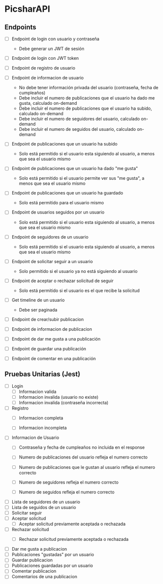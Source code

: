 # PicsharAPI

## Endpoints

- [ ] Endpoint de login con usuario y contraseña
  - Debe generar un JWT de sesión
- [ ] Endpoint de login con JWT token
- [ ] Endpoint de registro de usuario


- [ ] Endpoint de informacion de usuario
  - No debe tener información privada del usuario (contraseña, fecha de cumpleaños)
  - Debe incluir el numero de publicaciones que el usuario ha dado me gusta, calculado on-demand
  - Debe incluir el numero de publicaciones que el usuario ha subido, calculado on-demand
  - Debe incluir el numero de seguidores del usuario, calculado on-demand
  - Debe incluir el numero de seguidos del usuario, calculado on-demand
- [ ] Endpoint de publicaciones que un usuario ha subido
  - Solo está permitido si el usuario esta siguiendo al usuario, a menos que sea el usuario mismo
- [ ] Endpoint de publicaciones que un usuario ha dado "me gusta"
  - Solo está permitido si el usuario permite ver sus "me gusta", a menos que sea el usuario mismo
- [ ] Endpoint de publicaciones que un usuario ha guardado
  - Solo está permitido para el usuario mismo
- [ ] Endpoint de usuarios seguidos por un usuario
  - Solo está permitido si el usuario esta siguiendo al usuario, a menos que sea el usuario mismo
- [ ] Endpoint de seguidores de un usuario
  - Solo está permitido si el usuario esta siguiendo al usuario, a menos que sea el usuario mismo

- [ ] Endpoint de solicitar seguir a un usuario
  - Solo permitido si el usuario ya no está siguiendo al usuario
- [ ] Endpoint de aceptar o rechazar solicitud de seguir
  - Solo está permitido si el usuario es el que recibe la solicitud


- [ ] Get timeline de un usuario
  - Debe ser paginada


- [ ] Endpoint de crear/subir publicacion
- [ ] Endpoint de informacion de publicacion


- [ ] Endpoint de dar me gusta a una publicación
- [ ] Endpoint de guardar una publicación
- [ ] Endpoint de comentar en una publicación


## Pruebas Unitarias (Jest)

- [ ] Login
  - [ ] Informacion valida
  - [ ] Informacion invalida (usuario no existe)
  - [ ] Informacion invalida (contraseña incorrecta)
- [ ] Registro
  - [ ] Informacion completa
  - [ ] Informacion incompleta


- [ ] Informacion de Usuario
  - [ ] Contraseña y fecha de cumpleaños no incluida en el response
  - [ ] Numero de publicaciones del usuario refleja el numero correcto
  - [ ] Numero de publicaciones que le gustan al usuario refleja el numero correcto
  - [ ] Numero de seguidores refleja el numero correcto
  - [ ] Numero de seguidos refleja el numero correcto


- [ ] Lista de seguidores de un usuario
- [ ] Lista de seguidos de un usuario
- [ ] Solicitar seguir
- [ ] Aceptar solicitud
  - [ ] Aceptar solicitud previamente aceptada o rechazada
- [ ] Rechazar solicitud
  - [ ] Rechazar solicitud previamente aceptada o rechazada


- [ ] Dar me gusta a publicacion
- [ ] Publicaciones "gustadas" por un usuario
- [ ] Guardar publicacion
- [ ] Publicaciones guardadas por un usuario
- [ ] Comentar publicacion
- [ ] Comentarios de una publicacion
